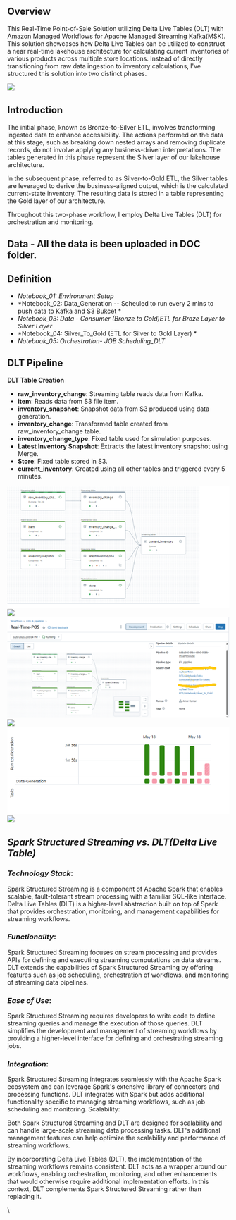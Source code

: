 ## Overview
This  Real-Time Point-of-Sale Solution utilizing Delta Live Tables (DLT) with Amazon Managed Workflows for Apache Managed Streaming Kafka(MSK). This solution showcases how Delta Live Tables can be utilized to construct a near real-time lakehouse architecture for calculating current inventories of various products across multiple store locations. Instead of directly transitioning from raw data ingestion to inventory calculations, I've structured this solution into two distinct phases.


<img src='https://brysmiwasb.blob.core.windows.net/demos/images/pos_dlt_pipeline_UPDATED.png' width=800>

## Introduction
The initial phase, known as Bronze-to-Silver ETL, involves transforming ingested data to enhance accessibility. The actions performed on the data at this stage, such as breaking down nested arrays and removing duplicate records, do not involve applying any business-driven interpretations. The tables generated in this phase represent the Silver layer of our lakehouse architecture.

In the subsequent phase, referred to as Silver-to-Gold ETL, the Silver tables are leveraged to derive the business-aligned output, which is the calculated current-state inventory. The resulting data is stored in a table representing the Gold layer of our architecture.

Throughout this two-phase workflow, I employ Delta Live Tables (DLT) for orchestration and monitoring.
## Data - All the data is been uploaded in DOC folder.
## Definition

* *Notebook_01: Environment Setup*
* *Notebook_02: Data_Generation -- Scheuled to run every 2 mins to push data to Kafka and S3 Bukcet *
* *Notebook_03: Data - Consumer (Bronze to Gold)ETL for Broze Layer to Silver Layer*
* *Notebook_04: Silver_To_Gold (ETL for Silver to Gold Layer) *
* *Notebook_05: Orchestration- JOB Scheduling_DLT*
## DLT Pipeline
 **DLT Table Creation**
   - **raw_inventory_change**: Streaming table reads data from Kafka.
   - **item**: Reads data from S3 file item.
   - **inventory_snapshot**: Snapshot data from S3 produced using data generation.
   - **inventory_change**: Transformed table created from raw_inventory_change table.
   - **inventory_change_type**: Fixed table used for simulation purposes.
   - **Latest Inventory Snapshot**: Extracts the latest inventory snapshot using Merge.
   - **Store**: Fixed table stored in S3.
   - **current_inventory**: Created using all other tables and triggered every 5 minutes.

![image info](Doc/DTL_Piepline.png)![](path)
![image info](Doc/Creating_DLT.png)![](path)
![image info](Doc/Data_Generation_Job.png)![](path)

## *Spark Structured Streaming vs. DLT(Delta Live Table)*

### *Technology Stack*:

Spark Structured Streaming is a component of Apache Spark that enables scalable, fault-tolerant stream processing with a familiar SQL-like interface.
Delta Live Tables (DLT) is a higher-level abstraction built on top of Spark that provides orchestration, monitoring, and management capabilities for streaming workflows.

### *Functionality*:
Spark Structured Streaming focuses on stream processing and provides APIs for defining and executing streaming computations on data streams.
DLT extends the capabilities of Spark Structured Streaming by offering features such as job scheduling, orchestration of workflows, and monitoring of streaming data pipelines.

### *Ease of Use*:
Spark Structured Streaming requires developers to write code to define streaming queries and manage the execution of those queries.
DLT simplifies the development and management of streaming workflows by providing a higher-level interface for defining and orchestrating streaming jobs.

### *Integration*:
Spark Structured Streaming integrates seamlessly with the Apache Spark ecosystem and can leverage Spark's extensive library of connectors and processing functions.
DLT integrates with Spark but adds additional functionality specific to managing streaming workflows, such as job scheduling and monitoring.
Scalability:

Both Spark Structured Streaming and DLT are designed for scalability and can handle large-scale streaming data processing tasks.
DLT's additional management features can help optimize the scalability and performance of streaming workflows.

By incorporating Delta Live Tables (DLT), the implementation of the streaming workflows remains consistent. DLT acts as a wrapper around our workflows, enabling orchestration, monitoring, and other enhancements that would otherwise require additional implementation efforts. In this context, DLT complements Spark Structured Streaming rather than replacing it. 


\
